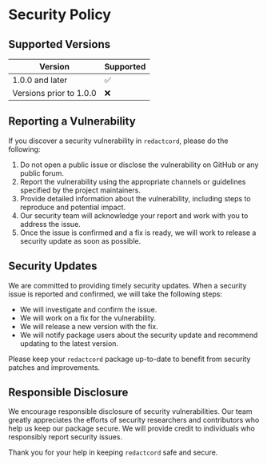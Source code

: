 # Security Policy

## Supported Versions

| Version   | Supported          |
| --------- | ------------------ |
| 1.0.0 and later | :white_check_mark: |
| Versions prior to 1.0.0 | :x:                |

## Reporting a Vulnerability

If you discover a security vulnerability in `redactcord`, please do the following:

1. Do not open a public issue or disclose the vulnerability on GitHub or any public forum.
2. Report the vulnerability using the appropriate channels or guidelines specified by the project maintainers.
3. Provide detailed information about the vulnerability, including steps to reproduce and potential impact.
4. Our security team will acknowledge your report and work with you to address the issue.
5. Once the issue is confirmed and a fix is ready, we will work to release a security update as soon as possible.

## Security Updates

We are committed to providing timely security updates. When a security issue is reported and confirmed, we will take the following steps:

- We will investigate and confirm the issue.
- We will work on a fix for the vulnerability.
- We will release a new version with the fix.
- We will notify package users about the security update and recommend updating to the latest version.

Please keep your `redactcord` package up-to-date to benefit from security patches and improvements.

## Responsible Disclosure

We encourage responsible disclosure of security vulnerabilities. Our team greatly appreciates the efforts of security researchers and contributors who help us keep our package secure. We will provide credit to individuals who responsibly report security issues.

Thank you for your help in keeping `redactcord` safe and secure.
